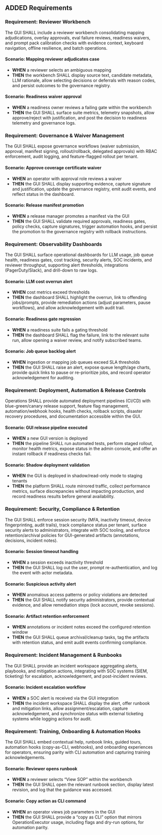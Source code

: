 ## ADDED Requirements

### Requirement: Reviewer Workbench

The GUI SHALL include a reviewer workbench consolidating mapping adjudications, overlay approvals, eval failure reviews, readiness waivers, and prompt pack calibration checks with evidence context, keyboard navigation, offline resilience, and batch operations.

#### Scenario: Mapping reviewer adjudicates case

- **WHEN** a reviewer selects an ambiguous mapping
- **THEN** the workbench SHALL display source text, candidate metadata, LLM rationale, allow selecting decisions or deferrals with reason codes, and persist outcomes to the governance registry.

#### Scenario: Readiness waiver approval

- **WHEN** a readiness owner reviews a failing gate within the workbench
- **THEN** the GUI SHALL surface suite metrics, telemetry snapshots, allow approve/reject with justification, and post the decision to readiness telemetry and governance logs.

### Requirement: Governance & Waiver Management

The GUI SHALL expose governance workflows (waiver submission, approval, manifest signing, rollout/rollback, delegated approvals) with RBAC enforcement, audit logging, and feature-flagged rollout per tenant.

#### Scenario: Approve coverage certificate waiver

- **WHEN** an operator with approval role reviews a waiver
- **THEN** the GUI SHALL display supporting evidence, capture signature and justification, update the governance registry, emit audit events, and reflect status in the dashboard.

#### Scenario: Release manifest promotion

- **WHEN** a release manager promotes a manifest via the GUI
- **THEN** the GUI SHALL validate required approvals, readiness gates, policy checks, capture signatures, trigger automation hooks, and persist the promotion to the governance registry with rollback instructions.

### Requirement: Observability Dashboards

The GUI SHALL surface operational dashboards for LLM usage, job queue health, readiness gates, cost tracking, security alerts, SOC incidents, and reviewer throughput, supporting alert thresholds, integrations (PagerDuty/Slack), and drill-down to raw logs.

#### Scenario: LLM cost overrun alert

- **WHEN** cost metrics exceed thresholds
- **THEN** the dashboard SHALL highlight the overrun, link to offending jobs/prompts, provide remediation actions (adjust parameters, pause workflows), and allow acknowledgement with audit trail.

#### Scenario: Readiness gate regression

- **WHEN** a readiness suite fails a gating threshold
- **THEN** the dashboard SHALL flag the failure, link to the relevant suite run, allow opening a waiver review, and notify subscribed teams.

#### Scenario: Job queue backlog alert

- **WHEN** ingestion or mapping job queues exceed SLA thresholds
- **THEN** the GUI SHALL raise an alert, expose queue length/age charts, provide quick links to pause or re-prioritize jobs, and record operator acknowledgement for auditing.

### Requirement: Deployment, Automation & Release Controls

Operations SHALL provide automated deployment pipelines (CI/CD) with blue-green/canary release support, feature flag management, automation/webhook hooks, health checks, rollback scripts, disaster recovery procedures, and documentation accessible within the GUI.

#### Scenario: GUI release pipeline executed

- **WHEN** a new GUI version is deployed
- **THEN** the pipeline SHALL run automated tests, perform staged rollout, monitor health metrics, expose status in the admin console, and offer an instant rollback if readiness checks fail.

#### Scenario: Shadow deployment validation

- **WHEN** the GUI is deployed in shadow/read-only mode to staging tenants
- **THEN** the platform SHALL route mirrored traffic, collect performance metrics, surface discrepancies without impacting production, and record readiness results before general availability.

### Requirement: Security, Compliance & Retention

The GUI SHALL enforce session security (MFA, inactivity timeout, device fingerprinting, audit trails), track compliance status per tenant, surface security alerts to administrators, integrate with SOC tooling, and enforce retention/archival policies for GUI-generated artifacts (annotations, decisions, incident notes).

#### Scenario: Session timeout handling

- **WHEN** a session exceeds inactivity threshold
- **THEN** the GUI SHALL log out the user, prompt re-authentication, and log the event with actor metadata.

#### Scenario: Suspicious activity alert

- **WHEN** anomalous access patterns or policy violations are detected
- **THEN** the GUI SHALL notify security administrators, provide contextual evidence, and allow remediation steps (lock account, revoke sessions).

#### Scenario: Artifact retention enforcement

- **WHEN** annotations or incident notes exceed the configured retention window
- **THEN** the GUI SHALL queue archival/cleanup tasks, tag the artifacts with retention status, and emit audit events confirming compliance.

### Requirement: Incident Management & Runbooks

The GUI SHALL provide an incident workspace aggregating alerts, playbooks, and mitigation actions, integrating with SOC systems (SIEM, ticketing) for escalation, acknowledgement, and post-incident reviews.

#### Scenario: Incident escalation workflow

- **WHEN** a SOC alert is received via the GUI integration
- **THEN** the incident workspace SHALL display the alert, offer runbook and mitigation links, allow assignment/escalation, capture acknowledgement, and synchronize status with external ticketing systems while logging actions for audit.

### Requirement: Training, Onboarding & Automation Hooks

The GUI SHALL embed contextual help, runbook links, guided tours, automation hooks (copy-as-CLI, webhooks), and onboarding experiences for operators, ensuring parity with CLI automation and capturing training acknowledgements.

#### Scenario: Reviewer opens runbook

- **WHEN** a reviewer selects “View SOP” within the workbench
- **THEN** the GUI SHALL open the relevant runbook section, display latest revision, and log that the guidance was accessed.

#### Scenario: Copy action as CLI command

- **WHEN** an operator views job parameters in the GUI
- **THEN** the GUI SHALL provide a “copy as CLI” option that mirrors OperationExecutor usage, including flags and dry-run options, for automation parity.
